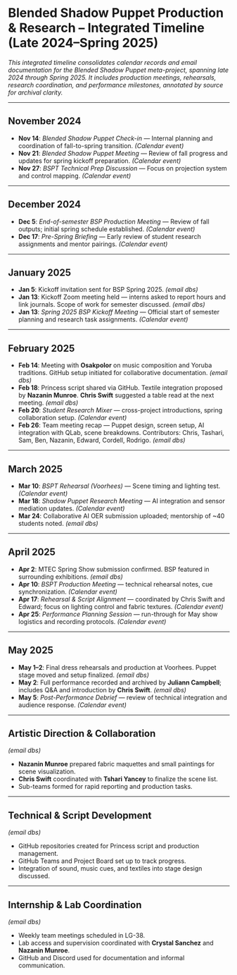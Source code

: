 # Blended Shadow Puppet Production & Research – Integrated Timeline (Late 2024–Spring 2025)

*This integrated timeline consolidates calendar records and email documentation for the Blended Shadow Puppet meta-project, spanning late 2024 through Spring 2025. It includes production meetings, rehearsals, research coordination, and performance milestones, annotated by source for archival clarity.*

---

## **November 2024**

* **Nov 14**: *Blended Shadow Puppet Check-in* — Internal planning and coordination of fall-to-spring transition. *(Calendar event)*
* **Nov 21**: *Blended Shadow Puppet Meeting* — Review of fall progress and updates for spring kickoff preparation. *(Calendar event)*
* **Nov 27**: *BSPT Technical Prep Discussion* — Focus on projection system and control mapping. *(Calendar event)*

---

## **December 2024**

* **Dec 5**: *End-of-semester BSP Production Meeting* — Review of fall outputs; initial spring schedule established. *(Calendar event)*
* **Dec 17**: *Pre-Spring Briefing* — Early review of student research assignments and mentor pairings. *(Calendar event)*

---

## **January 2025**

* **Jan 5**: Kickoff invitation sent for BSP Spring 2025. *(email dbs)*
* **Jan 13**: Kickoff Zoom meeting held — interns asked to report hours and link journals. Scope of work for semester discussed. *(email dbs)*
* **Jan 13**: *Spring 2025 BSP Kickoff Meeting* — Official start of semester planning and research task assignments. *(Calendar event)*

---

## **February 2025**

* **Feb 14**: Meeting with **Osakpolor** on music composition and Yoruba traditions. GitHub setup initiated for collaborative documentation. *(email dbs)*
* **Feb 18**: Princess script shared via GitHub. Textile integration proposed by **Nazanin Munroe**. **Chris Swift** suggested a table read at the next meeting. *(email dbs)*
* **Feb 20**: *Student Research Mixer* — cross-project introductions, spring collaboration setup. *(Calendar event)*
* **Feb 26**: Team meeting recap — Puppet design, screen setup, AI integration with QLab, scene breakdowns.
  Contributors: Chris, Tashari, Sam, Ben, Nazanin, Edward, Cordell, Rodrigo. *(email dbs)*

---

## **March 2025**

* **Mar 10**: *BSPT Rehearsal (Voorhees)* — Scene timing and lighting test. *(Calendar event)*
* **Mar 18**: *Shadow Puppet Research Meeting* — AI integration and sensor mediation updates. *(Calendar event)*
* **Mar 24**: Collaborative AI OER submission uploaded; mentorship of ~40 students noted. *(email dbs)*

---

## **April 2025**

* **Apr 2**: MTEC Spring Show submission confirmed. BSP featured in surrounding exhibitions. *(email dbs)*
* **Apr 10**: *BSPT Production Meeting* — technical rehearsal notes, cue synchronization. *(Calendar event)*
* **Apr 17**: *Rehearsal & Script Alignment* — coordinated by Chris Swift and Edward; focus on lighting control and fabric textures. *(Calendar event)*
* **Apr 25**: *Performance Planning Session* — run-through for May show logistics and recording protocols. *(Calendar event)*

---

## **May 2025**

* **May 1–2**: Final dress rehearsals and production at Voorhees. Puppet stage moved and setup finalized. *(email dbs)*
* **May 2**: Full performance recorded and archived by **Juliann Campbell**; includes Q&A and introduction by **Chris Swift**. *(email dbs)*
* **May 5**: *Post-Performance Debrief* — review of technical integration and audience response. *(Calendar event)*

---

## **Artistic Direction & Collaboration**

*(email dbs)*

* **Nazanin Munroe** prepared fabric maquettes and small paintings for scene visualization.
* **Chris Swift** coordinated with **Tshari Yancey** to finalize the scene list.
* Sub-teams formed for rapid reporting and production tasks.

---

## **Technical & Script Development**

*(email dbs)*

* GitHub repositories created for Princess script and production management.
* GitHub Teams and Project Board set up to track progress.
* Integration of sound, music cues, and textiles into stage design discussed.

---

## **Internship & Lab Coordination**

*(email dbs)*

* Weekly team meetings scheduled in LG-38.
* Lab access and supervision coordinated with **Crystal Sanchez** and **Nazanin Munroe**.
* GitHub and Discord used for documentation and informal communication.
